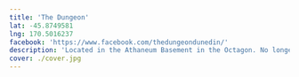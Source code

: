 ```yaml
---
title: 'The Dungeon'
lat: -45.8749581
lng: 170.5016237
facebook: 'https://www.facebook.com/thedungeondunedin/'
description: 'Located in the Athaneum Basement in the Octagon. No longer does gigs.'
cover: ./cover.jpg
---
```

